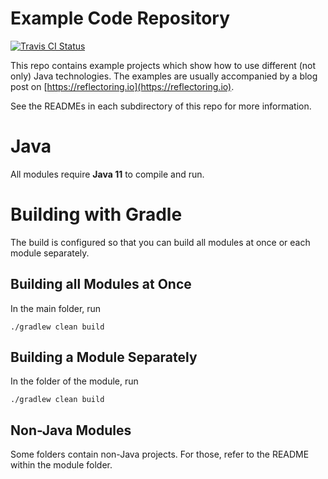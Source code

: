 # Example Code Repository

[![Travis CI Status](https://travis-ci.org/thombergs/code-examples.svg?branch=master)](https://travis-ci.org/thombergs/code-examples)

This repo contains example projects which show how to use different (not only) Java technologies.
The examples are usually accompanied by a blog post on [https://reflectoring.io](https://reflectoring.io).

See the READMEs in each subdirectory of this repo for more information.

# Java
All modules require **Java 11** to compile and run.

# Building with Gradle

The build is configured so that you can build all modules at once or each module separately.

## Building all Modules at Once

In the main folder, run 
```
./gradlew clean build
```

## Building a Module Separately

In the folder of the module, run

```
./gradlew clean build
```

## Non-Java Modules

Some folders contain non-Java projects. For those, refer to the README within the module folder.
